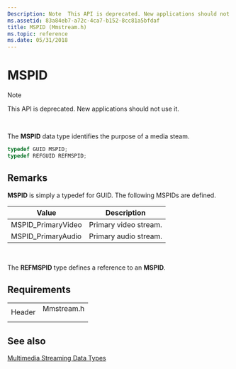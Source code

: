 ```yaml
---
Description: Note  This API is deprecated. New applications should not use it. The MSPID data type identifies the purpose of a media steam.
ms.assetid: 83a84eb7-a72c-4ca7-b152-8cc81a5bfdaf
title: MSPID (Mmstream.h)
ms.topic: reference
ms.date: 05/31/2018
---
```


# MSPID

> [!Note]  
> This API is deprecated. New applications should not use it.

 

The **MSPID** data type identifies the purpose of a media steam.


```C++
typedef GUID MSPID;
typedef REFGUID REFMSPID;
```



## Remarks

**MSPID** is simply a typedef for GUID. The following MSPIDs are defined.



| Value               | Description           |
|---------------------|-----------------------|
| MSPID\_PrimaryVideo | Primary video stream. |
| MSPID\_PrimaryAudio | Primary audio stream. |



 

The **REFMSPID** type defines a reference to an **MSPID**.

## Requirements



|                   |                                                                                       |
|-------------------|---------------------------------------------------------------------------------------|
| Header<br/> | <dl> <dt>Mmstream.h</dt> </dl> |



## See also

<dl> <dt>

[Multimedia Streaming Data Types](multimedia-streaming-data-types.md)
</dt> </dl>

 

 




